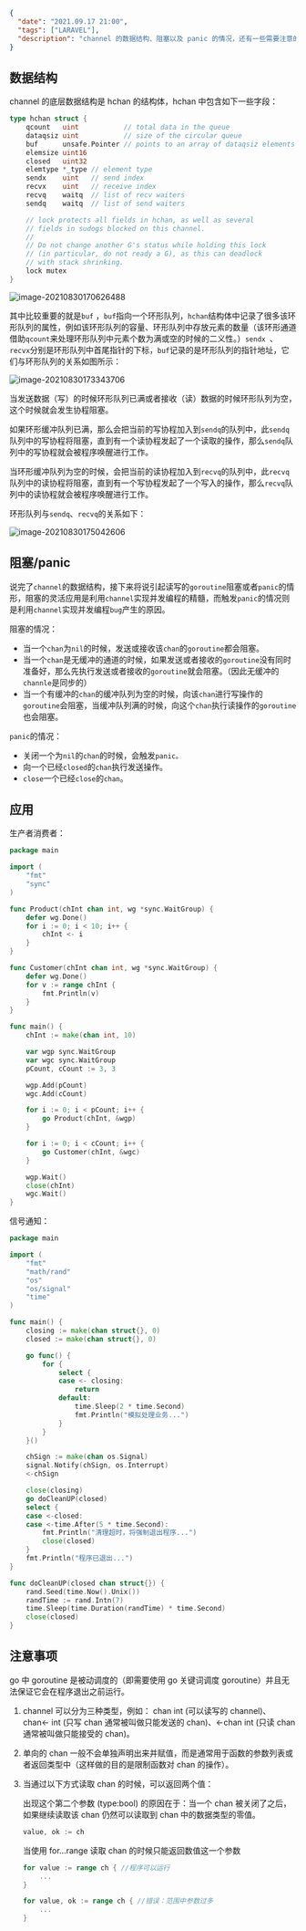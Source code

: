 ```json
{
  "date": "2021.09.17 21:00",
  "tags": ["LARAVEL"],
  "description": "channel 的数据结构、阻塞以及 panic 的情况，还有一些需要注意的事项。"
}
```
## 数据结构

channel 的底层数据结构是 hchan 的结构体，hchan 中包含如下一些字段：

```go
type hchan struct {
    qcount   uint           // total data in the queue
    dataqsiz uint           // size of the circular queue
    buf      unsafe.Pointer // points to an array of dataqsiz elements
    elemsize uint16
    closed   uint32
    elemtype *_type // element type
    sendx    uint   // send index
    recvx    uint   // receive index
    recvq    waitq  // list of recv waiters
    sendq    waitq  // list of send waiters

    // lock protects all fields in hchan, as well as several
    // fields in sudogs blocked on this channel.
    //
    // Do not change another G's status while holding this lock
    // (in particular, do not ready a G), as this can deadlock
    // with stack shrinking.
    lock mutex
}
```



![image-20210830170626488](../../assets/images/image-20210830170626488.png)

其中比较重要的就是`buf` ，`buf`指向一个环形队列，`hchan`结构体中记录了很多该环形队列的属性，例如该环形队列的容量、环形队列中存放元素的数量（该环形通道借助`qcount`来处理环形队列中元素个数为满或空的时候的二义性。）`sendx `、`recvx`分别是环形队列中首尾指针的下标，`buf`记录的是环形队列的指针地址，它们与环形队列的关系如图所示：

![image-20210830173343706](../../assets/images/image-20210830173343706.png)

当发送数据（写）的时候环形队列已满或者接收（读）数据的时候环形队列为空，这个时候就会发生协程阻塞。

如果环形缓冲队列已满，那么会把当前的写协程加入到`sendq`的队列中，此`sendq`队列中的写协程将阻塞，直到有一个读协程发起了一个读取的操作，那么`sendq`队列中的写协程就会被程序唤醒进行工作。

当环形缓冲队列为空的时候，会把当前的读协程加入到`recvq`的队列中，此`recvq`队列中的读协程将阻塞，直到有一个写协程发起了一个写入的操作，那么`recvq`队列中的读协程就会被程序唤醒进行工作。

环形队列与`sendq`、`recvq`的关系如下：

![image-20210830175042606](../../assets/images/image-20210830175042606.png)

## 阻塞/panic

说完了`channel`的数据结构，接下来将说引起读写的`goroutine`阻塞或者`panic`的情形，阻塞的灵活应用是利用`channel`实现并发编程的精髓，而触发`panic`的情况则是利用`channel`实现并发编程`bug`产生的原因。

阻塞的情况：

- 当一个`chan`为`nil`的时候，发送或接收该`chan`的`goroutine`都会阻塞。
- 当一个`chan`是无缓冲的通道的时候，如果发送或者接收的`goroutine`没有同时准备好，那么先执行发送或者接收的`goroutine`就会阻塞。（因此无缓冲的`channle`是同步的）
- 当一个有缓冲的`chan`的缓冲队列为空的时候，向该`chan`进行写操作的`goroutine`会阻塞，当缓冲队列满的时候，向这个`chan`执行读操作的`goroutine`也会阻塞。

`panic`的情况：

- 关闭一个为`nil`的`chan`的时候，会触发`panic。`
- 向一个已经`closed`的`chan`执行发送操作。
- `close`一个已经`close`的`chan`。

## 应用

生产者消费者：

```go
package main

import (
	"fmt"
	"sync"
)

func Product(chInt chan int, wg *sync.WaitGroup) {
	defer wg.Done()
	for i := 0; i < 10; i++ {
		chInt <- i
	}
}

func Customer(chInt chan int, wg *sync.WaitGroup) {
	defer wg.Done()
	for v := range chInt {
		fmt.Println(v)
	}
}

func main() {
	chInt := make(chan int, 10)

	var wgp sync.WaitGroup
	var wgc sync.WaitGroup
	pCount, cCount := 3, 3

	wgp.Add(pCount)
	wgc.Add(cCount)

	for i := 0; i < pCount; i++ {
		go Product(chInt, &wgp)
	}

	for i := 0; i < cCount; i++ {
		go Customer(chInt, &wgc)
	}

	wgp.Wait()
	close(chInt)
	wgc.Wait()
}
```

信号通知：

```go
package main

import (
	"fmt"
	"math/rand"
	"os"
	"os/signal"
	"time"
)

func main() {
	closing := make(chan struct{}, 0)
	closed := make(chan struct{}, 0)

	go func() {
		for {
			select {
			case <- closing:
				return
			default:
				time.Sleep(2 * time.Second)
				fmt.Println("模拟处理业务...")
			}
		}
	}()

	chSign := make(chan os.Signal)
	signal.Notify(chSign, os.Interrupt)
	<-chSign

	close(closing)
	go doCleanUP(closed)
	select {
	case <-closed:
	case <-time.After(5 * time.Second):
		fmt.Println("清理超时，将强制退出程序...")
		close(closed)
	}
	fmt.Println("程序已退出...")
}

func doCleanUP(closed chan struct{}) {
	rand.Seed(time.Now().Unix())
	randTime := rand.Intn(7)
	time.Sleep(time.Duration(randTime) * time.Second)
	close(closed)
}
```

## 注意事项

go 中 goroutine 是被动调度的（即需要使用 go 关键词调度 goroutine）并且无法保证它会在程序退出之前运行。

1. channel 可以分为三种类型，例如： chan int (可以读写的 channel)、chan<- int (只写 chan 通常被叫做只能发送的 chan)、<-chan int (只读 chan 通常被叫做只能接受的 chan)。

2. 单向的 chan 一般不会单独声明出来并赋值，而是通常用于函数的参数列表或者返回类型中（这样做的目的是限制函数对 chan 的操作）。

3. 当通过以下方式读取 chan 的时候，可以返回两个值：

   出现这个第二个参数 (type:bool) 的原因在于：当一个 chan 被关闭了之后，如果继续读取该 chan 仍然可以读取到 chan 中的数据类型的零值。

   ```go
   value, ok := ch
   ```

   当使用 for...range 读取 chan 的时候只能返回数值这一个参数

   ```go
   for value := range ch { //程序可以运行
       ... 
   }
   
   for value, ok := range ch { //错误：范围中参数过多
       ...
   }
   ```

